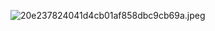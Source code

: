 ![20e237824041d4cb01af858dbc9cb69a.jpeg](https://github.com/user-attachments/assets/ee20445d-6c47-42f9-9c16-c630a1356c8f)


